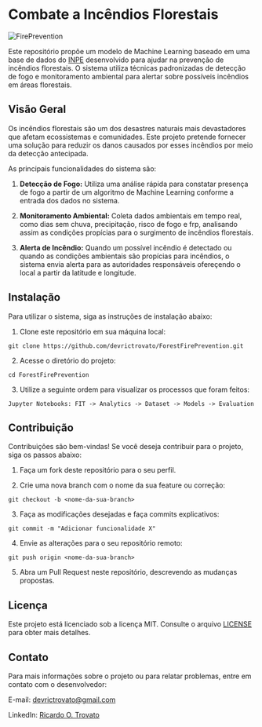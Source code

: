 # Combate a Incêndios Florestais

![FirePrevention](https://github.com/devrictrovato/ForestFirePrevention/assets/66500781/e60017cf-6b58-4469-8a2c-3f35c0901705)

Este repositório propõe um modelo de Machine Learning baseado em uma base de dados do [INPE](https://queimadas.dgi.inpe.br/queimadas/bdqueimadas) desenvolvido para ajudar na prevenção de incêndios florestais. O sistema utiliza técnicas padronizadas de detecção de fogo e monitoramento ambiental para alertar sobre possíveis incêndios em áreas florestais.

## Visão Geral

Os incêndios florestais são um dos desastres naturais mais devastadores que afetam ecossistemas e comunidades. Este projeto pretende fornecer uma solução para reduzir os danos causados por esses incêndios por meio da detecção antecipada.

As principais funcionalidades do sistema são:

1. **Detecção de Fogo:** Utiliza uma análise rápida para constatar presença de fogo a partir de um algoritmo de Machine Learning conforme a entrada dos dados no sistema.

2. **Monitoramento Ambiental:** Coleta dados ambientais em tempo real, como dias sem chuva, precipitação, risco de fogo e frp, analisando assim as condições propícias para o surgimento de incêndios florestais.

3. **Alerta de Incêndio:** Quando um possível incêndio é detectado ou quando as condições ambientais são propícias para incêndios, o sistema envia alerta para as autoridades responsáveis ofereçendo o local a partir da latitude e longitude.

## Instalação

Para utilizar o sistema, siga as instruções de instalação abaixo:

1. Clone este repositório em sua máquina local:

```
git clone https://github.com/devrictrovato/ForestFirePrevention.git
```

2. Acesse o diretório do projeto:

```
cd ForestFirePrevention
```

3. Utilize a seguinte ordem para visualizar os processos que foram feitos:

```
Jupyter Notebooks: FIT -> Analytics -> Dataset -> Models -> Evaluation
```

## Contribuição

Contribuições são bem-vindas! Se você deseja contribuir para o projeto, siga os passos abaixo:

1. Faça um fork deste repositório para o seu perfil.

2. Crie uma nova branch com o nome da sua feature ou correção:

```
git checkout -b <nome-da-sua-branch>
```

3. Faça as modificações desejadas e faça commits explicativos:

```
git commit -m "Adicionar funcionalidade X" 
```

4. Envie as alterações para o seu repositório remoto:

```
git push origin <nome-da-sua-branch>
```

5. Abra um Pull Request neste repositório, descrevendo as mudanças propostas.

## Licença

Este projeto está licenciado sob a licença MIT. Consulte o arquivo [LICENSE](https://github.com/devrictrovato/Combate-Aos-Incendios-Florestais/blob/main/LICENSE) para obter mais detalhes.

## Contato

Para mais informações sobre o projeto ou para relatar problemas, entre em contato com o desenvolvedor:

E-mail: devrictrovato@gmail.com

LinkedIn: [Ricardo O. Trovato](https://www.linkedin.com/in/ricardo-de-oliveira-trovato/)
